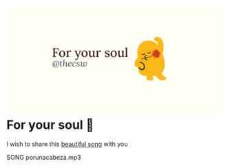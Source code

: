 ![preview](./preview.png)
For your soul 💃
===============

I wish to share this [beautiful
song](https://en.wikipedia.org/wiki/Por_una_Cabeza) with you

SONG porunacabeza.mp3
